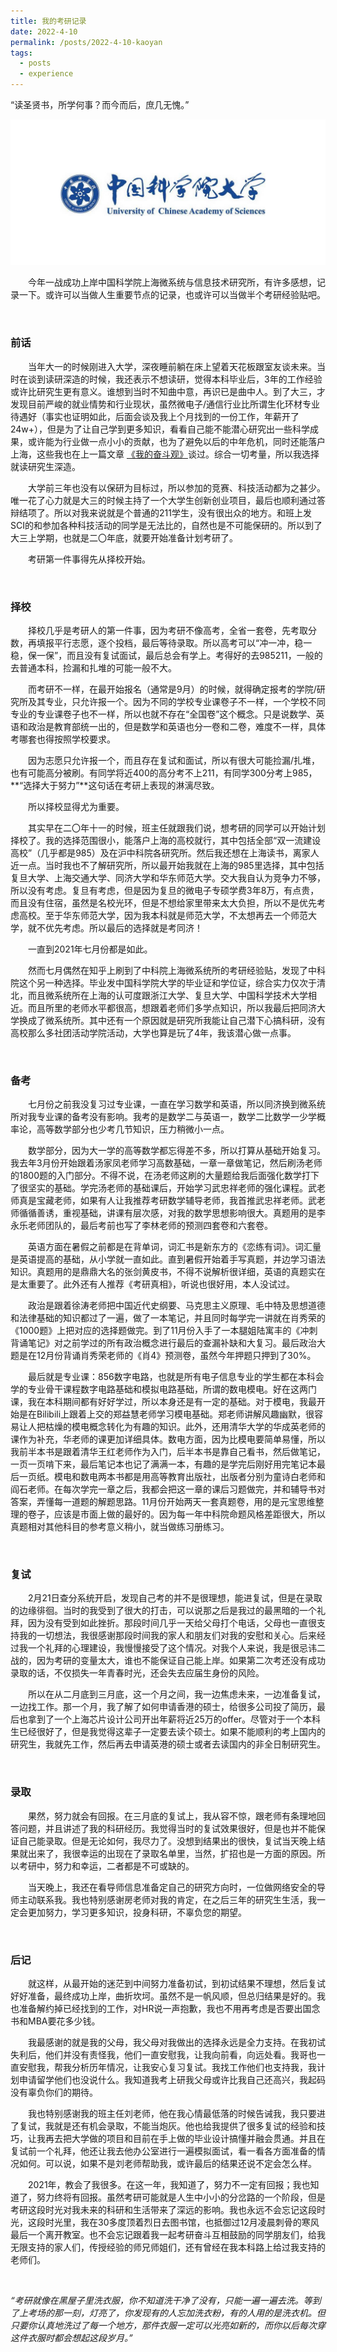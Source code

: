 ```yaml
---
title: 我的考研记录
date: 2022-4-10
permalink: /posts/2022-4-10-kaoyan
tags:
  - posts
  - experience
---
```


“读圣贤书，所学何事？而今而后，庶几无愧。”

![HEAD](/_posts/images/ucas.png)

&emsp;&emsp;今年一战成功上岸中国科学院上海微系统与信息技术研究所，有许多感想，记录一下。或许可以当做人生重要节点的记录，也或许可以当做半个考研经验贴吧。

<br />

### **前话**

&emsp;&emsp;当年大一的时候刚进入大学，深夜睡前躺在床上望着天花板跟室友谈未来。当时在谈到读研深造的时候，我还表示不想读研，觉得本科毕业后，3年的工作经验或许比研究生更有意义。谁想到当时不知曲中意，再识已是曲中人。到了大三，才发现目前严峻的就业情势和行业现状，虽然微电子/通信行业比所谓生化环材专业待遇好（事实也证明如此，后面会谈及我上个月找到的一份工作，年薪开了24w+），但是为了让自己学到更多知识，看看自己能不能潜心研究出一些科学成果，或许能为行业做一点小小的贡献，也为了避免以后的中年危机，同时还能落户上海，这些我也在上一篇文章 [《我的奋斗观》](https://zachlee666.github.io/posts/2021-10-20-my-struggle)谈过。综合一切考量，所以我选择就读研究生深造。

&emsp;&emsp;大学前三年也没有以保研为目标过，所以参加的竞赛、科技活动都为之甚少。唯一花了心力就是大三的时候主持了一个大学生创新创业项目，最后也顺利通过答辩结项了。所以对我来说就是个普通的211学生，没有很出众的地方。和班上发SCI的和参加各种科技活动的同学是无法比的，自然也是不可能保研的。所以到了大三上学期，也就是二〇年底，就要开始准备计划考研了。

&emsp;&emsp;考研第一件事得先从择校开始。

<br />

### 择校

&emsp;&emsp;择校几乎是考研人的第一件事，因为考研不像高考，全省一套卷，先考取分数，再填报平行志愿，逐个投档，最后等待录取。所以高考可以“冲一冲，稳一稳，保一保”，而且没有复试面试，最后总会有学上。考得好的去985211，一般的去普通本科，捡漏和扎堆的可能一般不大。

&emsp;&emsp;而考研不一样，在最开始报名（通常是9月）的时候，就得确定报考的学院/研究所及其专业，只允许报一个。因为不同的学校专业课卷子不一样，一个学校不同专业的专业课卷子也不一样，所以也就不存在“全国卷”这个概念。只是说数学、英语和政治是教育部统一出的，但是数学和英语也分一卷和二卷，难度不一样，具体考哪套也得按照学校要求。

&emsp;&emsp;因为志愿只允许报一个，而且存在复试和面试，所以有很大可能捡漏/扎堆，也有可能高分被刷。有同学将近400的高分考不上211，有同学300分考上985，**“选择大于努力”**这句话在考研上表现的淋漓尽致。

&emsp;&emsp;所以择校显得尤为重要。

&emsp;&emsp;其实早在二〇年十一的时候，班主任就跟我们说，想考研的同学可以开始计划择校了。我的选择范围很小，能落户上海的高校就行，其中包括全部“双一流建设高校”（几乎都是985）及在沪中科院各研究所。然后我还想在上海读书，离家人近一点。当时我也不了解研究所，所以最开始我就在上海的985里选择，其中包括复旦大学、上海交通大学、同济大学和华东师范大学。交大我自认为竞争力不够，所以没有考虑。复旦有考虑，但是因为复旦的微电子专硕学费3年8万，有点贵，而且没有住宿，虽然是名校光环，但是不想给家里带来太大负担，所以不是优先考虑高校。至于华东师范大学，因为我本科就是师范大学，不太想再去一个师范大学，就不优先考虑。所以最后的选择就是考同济！

&emsp;&emsp;一直到2021年七月份都是如此。

&emsp;&emsp;然而七月偶然在知乎上刷到了中科院上海微系统所的考研经验贴，发现了中科院这个另一种选择。毕业发中国科学院大学的毕业证和学位证，综合实力仅次于清北，而且微系统所在上海的认可度跟浙江大学、复旦大学、中国科学技术大学相近。而且所里的老师水平都很高，想跟着老师们多学点知识，所以我最后把同济大学换成了微系统所。其中还有一个原因就是研究所我能让自己潜下心搞科研，没有高校那么多社团活动学院活动，大学也算是玩了4年，我该潜心做一点事。

<br />

### 备考

&emsp;&emsp;七月份之前我没复习过专业课，一直在学习数学和英语，所以同济换到微系统所对我专业课的备考没有影响。我考的是数学二与英语一，数学二比数学一少学概率论，高等数学部分也少考几节知识，压力稍微小一点。

&emsp;&emsp;数学部分，因为大一学的高等数学都忘得差不多，所以打算从基础开始复习。我去年3月份开始跟着汤家凤老师学习高数基础，一章一章做笔记，然后刷汤老师的1800题的入门部分。不得不说，在汤老师这刷的大量题给我后面强化数学打下了很坚实的基础。学完汤老师的基础课后，开始学习武忠祥老师的强化课程。武老师真是宝藏老师，如果有人让我推荐考研数学辅导老师，我首推武忠祥老师。武老师循循善诱，重视基础，讲课有层次感，对我的数学思想影响很大。真题用的是李永乐老师团队的，最后考前也写了李林老师的预测四套卷和六套卷。

&emsp;&emsp;英语方面在暑假之前都是在背单词，词汇书是新东方的《恋练有词》。词汇量是英语提高的基础，从小学就一直如此。直到暑假开始着手写真题，并边学习语法知识。真题用的是鼎鼎大名的张剑黄皮书，不得不说解析很详细，英语的真题实在是太重要了。此外还有人推荐《考研真相》，听说也很好用，本人没试过。

&emsp;&emsp;政治是跟着徐涛老师把中国近代史纲要、马克思主义原理、毛中特及思想道德和法律基础的知识都过了一遍，做了一本笔记，并且同时每学完一讲就在肖秀荣的《1000题》上把对应的选择题做完。到了11月份入手了一本腿姐陆寓丰的《冲刺背诵笔记》对之前学过的所有政治概念进行最后的查漏补缺和大复习。最后政治大题是在12月份背诵肖秀荣老师的《肖4》预测卷，虽然今年押题只押到了30%。

&emsp;&emsp;最后就是专业课：856数字电路，也就是所有电子信息专业的学生都在本科会学的专业骨干课程数字电路基础和模拟电路基础，所谓的数电模电。好在这两门课，我在本科期间都有好好学过，所以本身还是有一定的基础。对于模电，我最开始是在Bilibili上跟着上交的郑益慧老师学习模电基础。郑老师讲解风趣幽默，很容易让人把枯燥的模电概念转化为有趣的知识。此外，还用清华大学的华成英老师的课作为补充，华老师的课更加详细具体。数电方面，因为比模电要简单易懂，所以我前半本书是跟着清华王红老师作为入门，后半本书是靠自己看书，然后做笔记，一页一页啃下来，最后笔记本也记了满满一本，有趣的是学完后刚好用完笔记本最后一页纸。模电和数电两本书都是用高等教育出版社，出版者分别为童诗白老师和阎石老师。在每次学完一章之后，我都会把这一章的课后习题做完，并和辅导书对答案，弄懂每一道题的解题思路。11月份开始两天一套真题卷，用的是元宝思维整理的卷子，应该是市面上做的最好的。因为每一年中科院命题风格差距很大，所以真题相对其他科目的参考意义稍小，就当做练习册练习。

<br />

### 复试

&emsp;&emsp;2月21日查分系统开启，发现自己考的并不是很理想，能进复试，但是在录取的边缘徘徊。当时的我受到了很大的打击，可以说那之后是我过的最黑暗的一个礼拜，因为没有受到如此挫折。那段时间几乎一天给父母打个电话，父母也一直很支持我的一切想法，我很感谢那段时间我的家人和朋友们对我的安慰和关心。后来经过我一个礼拜的心理建设，我慢慢接受了这个情况。对我个人来说，我是很忌讳二战的，因为考研的变量太大，谁也不能保证自己能上岸。如果第二次考还没有成功录取的话，不仅损失一年青春时光，还会失去应届生身份的风险。

&emsp;&emsp;所以在从二月底到三月底，这一个月之间，我一边焦虑未来，一边准备复试，一边找工作。那一个月，我了解了如何申请香港的硕士，给很多公司投了简历，最后也拿到了一个上海芯片设计公司开出年薪将近25万的offer。尽管对于一个本科生已经很好了，但是我觉得这辈子一定要去读个硕士。如果不能顺利的考上国内的研究生，我就先工作，然后再去申请英港的硕士或者去读国内的非全日制研究生。

<br />

### 录取

&emsp;&emsp;果然，努力就会有回报。在三月底的复试上，我从容不惊，跟老师有条理地回答问题，并且讲述了我的科研经历。我觉得当时的复试效果很好，但是也并不能保证自己能录取。但是无论如何，我尽力了。没想到结果出的很快，复试当天晚上结果就出来了，我很幸运的出现在了录取名单里，当然，扩招也是一方面的原因。所以考研中，努力和幸运，二者都是不可或缺的。

&emsp;&emsp;当天晚上，我还在看导师信息准备定自己的研究方向时，一位做网络安全的导师主动联系我。我也特别感谢房老师对我的肯定，在之后三年的研究生生活，我一定会更加努力，学习更多知识，投身科研，不辜负您的期望。

<br />

### **后记**

&emsp;&emsp;就这样，从最开始的迷茫到中间努力准备初试，到初试结果不理想，然后复试好好准备，最终成功上岸，曲折坎坷。虽然不是一帆风顺，但总归结果是好的。我也准备解约掉已经找到的工作，对HR说一声抱歉，我也不用再考虑是否要出国念书和MBA要花多少钱。

&emsp;&emsp;我最感谢的就是我的父母，我父母对我做出的选择永远是全力支持。在我初试失利后，他们并没有责怪我，他们一直安慰我，让我向前看，向远处看。我哥也一直安慰我，帮我分析历年情况，让我安心复习复试。我找工作他们也支持我，我计划申请留学他们也没说什么。我知道我考上研我父母或许比我自己还高兴，我起码没有辜负你们的期待。

&emsp;&emsp;我也特别感谢我的班主任刘老师，他在我心情最低落的时候告诫我，我只要进了复试，我就是还有机会录取，不能当炮灰。他也给我提供了很多复试的经验和技巧，让我再去把大学做的项目和目前在手上做的毕业设计搞懂并融会贯通。并且在复试前一个礼拜，他还让我去他办公室进行一遍模拟面试，看一看各方面准备的情况如何。可以说，如果不是刘老师帮助我，或许最后的结果还说不定会怎么样。

&emsp;&emsp;2021年，教会了我很多。在这一年，我知道了，努力不一定有回报；我也知道了，努力终将有回报。虽然考研可能就是人生中小小的分岔路的一个阶段，但是考研这段时光对我未来的科研和生活带来了深远的影响。我也永远不会忘记这段时光，这段时光里，我在30多度顶着烈日去图书馆，也抵御过12月凌晨刺骨的寒风最后一个离开教室。也不会忘记跟着我一起考研奋斗互相鼓励的同学朋友们，给我无限支持的家人们，传授经验的师兄师姐们，还有曾经在我本科路上给过我支持的老师们。

<br />

*“考研就像在黑屋子里洗衣服，你不知道洗干净了没有，只能一遍一遍去洗。等到了上考场的那一刻，灯亮了，你发现有的人忘加洗衣粉，有的人用的是洗衣机。但只要你认真地洗过了每一个地方，那件衣服一定可以光亮如新的，而你以后每次穿这件衣服时都会想起这段岁月。”*
